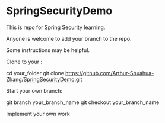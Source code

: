 # SpringSecurityDemo

This is repo for Spring Security learning.

Anyone is welcome to add your branch to the repo.

Some instructions may be helpful.

Clone to your :

cd your_folder
git clone https://github.com/Arthur-Shuahua-Zhang/SpringSecurityDemo.git

Start your own branch:

git branch your_branch_name
git checkout your_branch_name

Implement your own work
